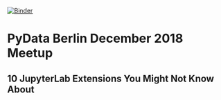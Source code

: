 [![Binder](https://mybinder.org/badge_logo.svg)](#)

# PyData Berlin December 2018 Meetup

## 10 JupyterLab Extensions You Might Not Know About

